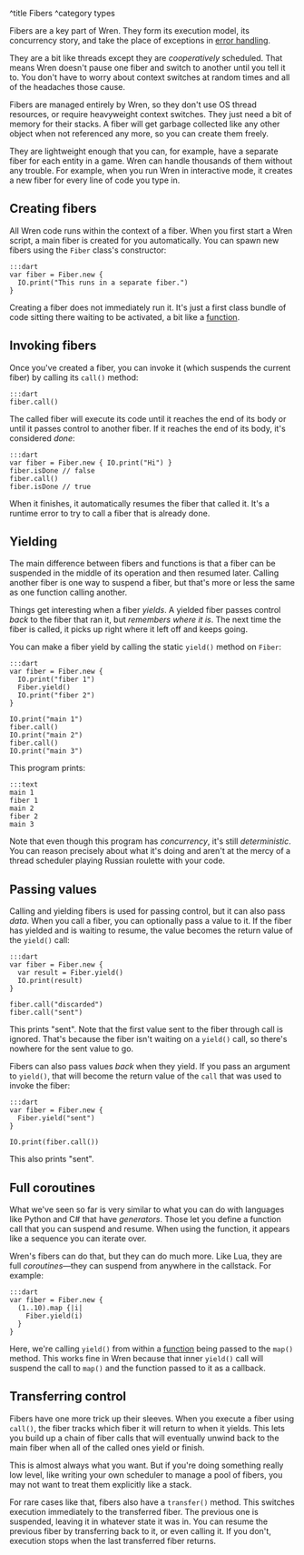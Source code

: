 ^title Fibers
^category types

Fibers are a key part of Wren. They form its execution model, its concurrency
story, and take the place of exceptions in [error
handling](error-handling.html).

They are a bit like threads except they are *cooperatively* scheduled. That
means Wren doesn't pause one fiber and switch to another until you tell it to.
You don't have to worry about context switches at random times and all of the
headaches those cause.

Fibers are managed entirely by Wren, so they don't use OS thread resources, or
require heavyweight context switches. They just need a bit of memory for their
stacks. A fiber will get garbage collected like any other object when not
referenced any more, so you can create them freely.

They are lightweight enough that you can, for example, have a separate fiber
for each entity in a game. Wren can handle thousands of them without any
trouble. For example, when you run Wren in interactive mode, it creates a new
fiber for every line of code you type in.

## Creating fibers

All Wren code runs within the context of a fiber. When you first start a Wren
script, a main fiber is created for you automatically. You can spawn new fibers
using the `Fiber` class's constructor:

    :::dart
    var fiber = Fiber.new {
      IO.print("This runs in a separate fiber.")
    }

Creating a fiber does not immediately run it. It's just a first class bundle of
code sitting there waiting to be activated, a bit like a
[function](functions.html).

## Invoking fibers

Once you've created a fiber, you can invoke it (which suspends the current
fiber) by calling its `call()` method:

    :::dart
    fiber.call()

The called fiber will execute its code until it reaches the end of its body or
until it passes control to another fiber. If it reaches the end of its body,
it's considered *done*:

    :::dart
    var fiber = Fiber.new { IO.print("Hi") }
    fiber.isDone // false
    fiber.call()
    fiber.isDone // true

When it finishes, it automatically resumes the fiber that called it. It's a
runtime error to try to call a fiber that is already done.

## Yielding

The main difference between fibers and functions is that a fiber can be
suspended in the middle of its operation and then resumed later. Calling
another fiber is one way to suspend a fiber, but that's more or less the same
as one function calling another.

Things get interesting when a fiber *yields*. A yielded fiber passes control
*back* to the fiber that ran it, but *remembers where it is*. The next time the
fiber is called, it picks up right where it left off and keeps going.

You can make a fiber yield by calling the static `yield()` method on `Fiber`:

    :::dart
    var fiber = Fiber.new {
      IO.print("fiber 1")
      Fiber.yield()
      IO.print("fiber 2")
    }

    IO.print("main 1")
    fiber.call()
    IO.print("main 2")
    fiber.call()
    IO.print("main 3")

This program prints:

    :::text
    main 1
    fiber 1
    main 2
    fiber 2
    main 3

Note that even though this program has *concurrency*, it's still
*deterministic*. You can reason precisely about what it's doing and aren't at
the mercy of a thread scheduler playing Russian roulette with your code.

## Passing values

Calling and yielding fibers is used for passing control, but it can also pass
*data*. When you call a fiber, you can optionally pass a value to it. If the
fiber has yielded and is waiting to resume, the value becomes the return value
of the `yield()` call:

    :::dart
    var fiber = Fiber.new {
      var result = Fiber.yield()
      IO.print(result)
    }

    fiber.call("discarded")
    fiber.call("sent")

This prints "sent". Note that the first value sent to the fiber through call is
ignored. That's because the fiber isn't waiting on a `yield()` call, so there's
nowhere for the sent value to go.

Fibers can also pass values *back* when they yield. If you pass an argument to
`yield()`, that will become the return value of the `call` that was used to
invoke the fiber:

    :::dart
    var fiber = Fiber.new {
      Fiber.yield("sent")
    }

    IO.print(fiber.call())

This also prints "sent".

## Full coroutines

What we've seen so far is very similar to what you can do with languages like
Python and C# that have *generators*. Those let you define a function call that
you can suspend and resume. When using the function, it appears like a sequence
you can iterate over.

Wren's fibers can do that, but they can do much more. Like Lua, they are full
*coroutines*&mdash;they can suspend from anywhere in the callstack. For
example:

    :::dart
    var fiber = Fiber.new {
      (1..10).map {|i|
        Fiber.yield(i)
      }
    }

Here, we're calling `yield()` from within a [function](functions.html) being
passed to the `map()` method. This works fine in Wren because that inner
`yield()` call will suspend the call to `map()` and the function passed to it
as a callback.

## Transferring control

Fibers have one more trick up their sleeves. When you execute a fiber using
`call()`, the fiber tracks which fiber it will return to when it yields. This
lets you build up a chain of fiber calls that will eventually unwind back to
the main fiber when all of the called ones yield or finish.

This is almost always what you want. But if you're doing something really low
level, like writing your own scheduler to manage a pool of fibers, you may not
want to treat them explicitly like a stack.

For rare cases like that, fibers also have a `transfer()` method. This switches
execution immediately to the transferred fiber. The previous one is suspended,
leaving it in whatever state it was in. You can resume the previous fiber by
transferring back to it, or even calling it. If you don't, execution stops when
the last transferred fiber returns.
